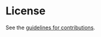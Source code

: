 # License

See the
[guidelines for contributions](https://github.com/buraglio/draft-buraglio-v6ops-nptv6-update/blob/main/CONTRIBUTING.md).
